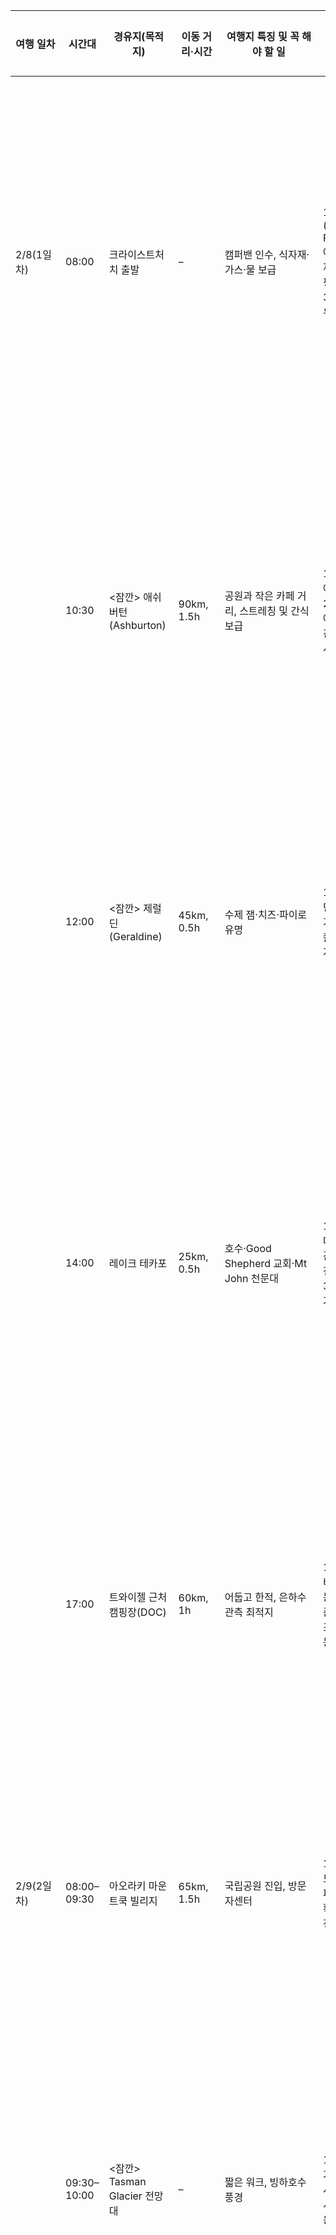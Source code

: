 | 여행 일차 | 시간대 | 경유지(목적지) | 이동 거리·시간 | 여행지 특징 및 꼭 해야 할 일 | 여행지 팁 | 주의사항 |
|-----------|--------|----------------|----------------|------------------------------|-----------|-----------|
| 2/8(1일차) | 08:00 | 크라이스트처치 출발 | – | 캠퍼밴 인수, 식자재·가스·물 보급 | 1) 대형마트(Countdown, Pak’nSave)에서 미리 식자재 구입 2) 캠핑용 가스 체크 3) 물탱크 채우기 | 1) 도심 혼잡, 주차장 좁음 2) 출근 시간 피할 것 3) 교통 신호 많음 | 
| | 10:30 | <잠깐> 애쉬버턴(Ashburton) | 90km, 1.5h | 공원과 작은 카페 거리, 스트레칭 및 간식 보급 | 1) 공원 벤치에서 잠깐 휴식 2) 지역 카페에서 커피 3) 간단한 화장실 사용 가능 | 1) 장거리 트럭 통행 많음 2) 주차 제한 3) 빠른 체류 권장 |
| | 12:00 | <잠깐> 제럴딘(Geraldine) | 45km, 0.5h | 수제 잼·치즈·파이로 유명 | 1) 점심용 간단한 파이 구입 가능 2) 사진 촬영 스팟 3) 지역 상점 구경 | 1) 마을 주차 제한 2) 관광객 붐빔 3) 소량 현금 필요 |
| | 14:00 | 레이크 테카포 | 25km, 0.5h | 호수·Good Shepherd 교회·Mt John 천문대 | 1) 낮에 천문대 올라 풍경 감상 2) 카페 전망대 추천 3) 호수 산책 가능 | 1) 사진 촬영 인파 많음 2) 강한 햇빛, 자외선 차단 필수 3) 주차 제한 |
| | 17:00 | 트와이젤 근처 캠핑장(DOC) | 60km, 1h | 어둡고 한적, 은하수 관측 최적지 | 1) 별 관측 준비 2) 장작 또는 휴대용 랜턴 준비 3) 주변 조용한 산책 가능 | 1) 전기·상수 제한 2) 밤 기온 낮음 3) 음식 냄새 주의 | 
| 2/9(2일차) | 08:00–09:30 | 아오라키 마운트쿡 빌리지 | 65km, 1.5h | 국립공원 진입, 방문자센터 | 1) 트레일 지도 수령 2) 캠퍼밴 전용 주차 확인 3) 출발 전 화장실 사용 | 1) 날씨 변화 심함 2) 주차 공간 제한 3) 곤충 대비 |
| | 09:30–10:00 | <잠깐> Tasman Glacier 전망대 | – | 짧은 워크, 빙하호수 풍경 | 1) 드론 촬영 가능 지역 2) 사진 촬영 최적 시간 3) 가벼운 산책 | 1) 바람 강함 2) 미끄러운 돌길 주의 3) 햇빛 반사 주의 |  
| | 10:00–15:00 | 후커밸리 트랙 | – | 吊다리·빙하 전망, 왕복 3h | 1) 점심 도시락 지참 2) 충분한 수분 확보 3) 편한 등산화 필수 | 1) 햇볕 강함, 자외선 차단 2) 강수 시 길 미끄러움 3) 무릎 보호대 착용 권장 |
| | 15:30 | <잠깐> 푸카키 호수 전망대 | 40km, 1h | 맑은 날 Mt Cook 정면 뷰 | 1) 사진 촬영 2) 간단한 휴식 3) 드론 촬영 가능 | 1) 주차 제한 2) 바람 강함 3) 짧게 체류 권장 | 
| | 16:00–17:00 | 글렌태너 홀리데이 파크 | 20km, 0.5h | 샤워·주방·전기 완비 | 1) 캠퍼밴 친화적 2) 장기 숙박 캠퍼 많음 3) 예약 필수 | 1) 여름 성수기 붐빔 2) 야외 활동 시 벌 주의 3) 쓰레기 처리 확인 | 
| 2/10(3일차) | 08:00–12:00 | 오마라마 → 린디스 패스 | 120km, 2h | 고원 도로, 황량한 산맥 뷰 | 1) 뷰포인트 정차 2) 사진 스팟 다수 3) 간단 간식 준비 | 1) 급커브·내리막 주의 2) 날씨 변화 주시 3) 트럭 통행 많음 |
|  | 09:00 | <잠깐> Clay Cliffs | – | 침식 절벽, 기괴한 풍경 | 1) 20분 산책 2) 사진 촬영 3) 현금 소액 입장료 필요 | 1) 사유지 2) 미끄러운 돌길 주의 3) 짧게 체류 권장 | 
|  | 10:30 | <잠깐> Lindis Pass Lookout | – | 남섬 대표 산맥 전망 | 1) 사진 촬영 2) 짧은 휴식 3) 드론 촬영 가능 | 1) 추위 대비 2) 바람 강함 3) 차량 안전 주의 | 
|  | 12:00–15:00 | 와나카 호수 | 100km, 1.5h | #ThatWanakaTree, 호수 드라이브 | 1) 피크닉 2) 산책로 이용 3) 호수 주변 사진 촬영 | 1) 호숫가 붐빔 2) 강한 햇빛 대비 3) 곤충 주의 | 
|  | 15:00–17:00 | 와나카 캠핑장 | – | DOC 캠프, 호수변 | 1) 타운 인접 편리 2) 캠핑장 안내 확인 3) 장거리 운전 후 휴식 | 1) 전기·온수 여부 확인 2) 야생 동물 주의 3) 음식 보관 주의 |
| 2/11(4일차) | 08:00–14:00 | 로이스 피크 트랙 | – | 왕복 5~6h 하이킹, 호수·산맥 절경 | 1) 무릎 보호대 착용 2) 충분한 수분과 간식 3) 일찍 출발 | 1) 경사 심해 체력 소모 큼 2) 햇볕 강함 3) 하이킹 장비 필수 |
|  | 15:00–17:00 | 와나카 캠핑장 | – | 하이킹 후 휴식 | 1) 호수변 카페에서 커피 2) 하체 스트레칭 3) 별 관측 준비 | 1) 추위 대비 2) 장거리 이동 후 피로 주의 3) 음식 관리 | 
| 2/12(5일차) | 08:00–12:00 | 테아나우 | 230km, 4h | 밀포드 사운드 전 거점 | 1) 연료·식자재 보급 2) 휴식 스팟 확인 3) 도로 안전 운전 | 1) 도로 길고 단조로움 2) 과속 주의 3) 장거리 운전 피로 주의 |
|  | 10:00 | <잠깐> 킹스턴(Kingston) | – | 증기기관차 박물관 | 1) 짧게 구경 2) 사진 촬영 3) 트레인 체험 | 1) 캠퍼밴 주차 확인 2) 운영 시간 확인 3) 체류 짧게 |
|  | 13:00–17:00 | 테아나우 레이크뷰 캠프 | – | 샤워·전기·부엌 완비 | 1) 장기 캠퍼 많음 2) 캠핑장 안내 확인 3) 호수 산책 | 1) 예약 필수 2) 야생 동물 주의 3) 음식 냄새 관리 |  
| 2/13(6일차) | 08:00–11:00 | 밀포드 사운드 | 120km, 3h | 피오르드 드라이브 절경 | 1) 터널 통과 대기 예상 2) 짧은 워크 가능 3) 사진 스팟 많음 | 1) 비 내릴 확률 높음 2) 급커브 운전 주의 3) 터널 안전 |
|  | 09:30 | <잠깐> 미러 레이크(Mirror Lake) | – | 산 반영 호수 | 1) 10분 산책 2) 사진 촬영 3) 가벼운 휴식 | 1) 모기 많음 2) 주차 공간 제한 3) 짧게 체류 |  
|  | 12:00–14:00 | 밀포드 사운드 크루즈 | – | 폭포·돌고래·물개 관찰 | 1) 방수 자켓 2) 망원렌즈 준비 3) 휴대품 방수 | 1) 비 내릴 확률 높음 2) 파도에 흔들림 주의 3) 출발 시간 확인 | 
|  | 15:00–17:00 | 테아나우 캠프 복귀 | – | 캠핑, 휴식·세탁 | 1) 장거리 운전 후 피로 회복 2) 음식 준비 3) 별 관측 가능 | 1) 야생 동물 주의 2) 전기·샤워 확인 3) 안전 장비 준비 |
| 2/14(7일차) | 08:00–12:00 | 퀸즈타운 북쪽 경유 | 170km, 3h | 드라이브, 호수·산 전망 | 1) 크롬웰 와인밸리 경유 가능 2) 휴게소에서 사진 3) 간식 준비 | 1) 도심 혼잡 주의 2) 연료 확인 3) 휴식 자주 |
|  | 09:30 | <잠깐> 애로우타운(Arrowtown) | – | 옛 금광 마을, 짧은 산책 | 1) 금광 체험 가능 2) 사진 촬영 3) 카페 이용 | 1) 좁은 거리 주차 주의 2) 관광객 붐빔 3) 체류 5–10분 권장 |
|  | 13:00–17:00 | 글레노키(Glenorchy) | 50km, 1h | 반지의 제왕 촬영지, 호수·산맥 풍경 | 1) 호수변 트레일 짧게 산책 2) 사진 촬영 3) 캠퍼밴 주차 넉넉 | 1) 날씨 변화 빠름 2) 연료·식량 확인 3) 곤충 대비 |
|  | 17:00 | 글레노키 캠핑 | – | DOC 캠프, 호수뷰 | 1) 간단한 화장실만 2) 캠프파이어 금지 3) 호수 산책 가능 | 1) 음식 냄새 관리 2) 야생 동물 주의 3) 방한 준비 |
| 2/15(8일차) | 08:00–15:00 | 마운트 아스파이어링 NP 드라이브 | – | 폭포·계곡·숲 풍경 | 1) 블루풀스 산책 2) 사진 스팟 확인 3) 가벼운 피크닉 가능 | 1) 비 내리면 진입 제한 2) 곤충 대비 3) 차량 안전 확인 |
|  | 09:30 | <잠깐> 블루 풀스(Blue Pools) | – | 옥색 계류, 짧은 산책로 | 1) 5–10분 산책 2) 사진 촬영 3) 물 소리 감상 | 1) 비 오면 색 탁해짐 2) 미끄러운 돌길 주의 3) 짧게 체류 |
|  | 16:00–17:00 | 와나카 캠핑장 복귀 | – | 캠핑, 별 관측 | 1) 야경 촬영 2) 간단한 요리 3) 휴식 | 1) 추위 대비 2) 야생 동물 주의 3) 화재 안전 |  
| 2/16(9일차) | 08:00–12:00 | 퀸즈타운 | 70km, 1.5h | 곤돌라·전망대 선택 | 1) 도심 보급, 기념품 2) 편한 신발 추천 3) 곤돌라 티켓 사전 확인 | 1) 유료주차 필수 2) 관광객 붐빔 3) 도로 교통 혼잡 |
|  | 12:30 | <잠깐> 퀸즈타운 호수변 | – | 와카티푸 호수 산책 | 1) 5–10분 산책 2) 사진 촬영 3) 카페 이용 가능 | 1) 곤충 대비 2) 날씨 변화 주의 3) 짧게 체류 |
|  | 13:00–17:00 | 퀸즈타운 캠프 | – | 풀서비스 캠핑장 | 1) 레스토랑·상점 도보 접근 2) 샤워·전기 완비 3) 캠프파이어 허용 여부 확인 | 1) 예약 필수 2) 야생 동물 주의 3) 음식 냄새 관리 |
| 2/17(10일차) | 08:00–17:00 | 퀸즈타운 근교 투어 | – | 애로우타운, 글레노키 재방문 | 1) 짧은 정차 여행 적합 2) 사진 촬영 3) 카페·기념품 이용 | 1) 주차 공간 확인 2) 연료·식량 관리 3) 날씨 변화 주의 |
|  | 10:00 | <잠깐> 케네디스 포인트(Kennedy's Point) | – | 와카티푸 호수 전망 | 1) 5–10분 산책 2) 사진 촬영 3) 휴식 | 1) 미끄러운 길 주의 2) 짧게 체류 3) 개인 안전 주의 |
| 2/18(11일차)| 종일 | 퀸즈타운 자유일 | – | 와카티푸 호수 산책, 여유 | 1) 와인·기념품 쇼핑 2) 카페 방문 3) 사진 촬영 | 1) 도심 혼잡 주의 2) 주차 제한 3) 짧은 체류 스팟만 추천 |
|  | 15:00 | <잠깐> 퀸즈타운 가든 | – | 호수와 산 전망, 산책 | 1) 5–10분 산책 2) 사진 촬영 3) 휴식 | 1) 곤충 주의 2) 날씨 변화 주의 3) 짧게 체류 |
|  | 17:00 | 퀸즈타운 캠핑장 | – | 출국 전 캠퍼밴 정리 | 1) 쓰레기·주유 확인 2) 캠퍼밴 청소 3) 짐 정리 | 1) 반납 조건 확인 2) 전기·상수 확인 3) 안전 장비 준비 |
| 2/19(12일차) | 오후 | 퀸즈타운 캠핑장 | – | 출국 준비 | 1) 캠퍼밴 정리 2) 짐 정리 3) 음식 정리 | 1) 쓰레기 처리 2) 전기·가스 확인 3) 안전 점검 |
| 2/20(13일차) | 05:00 | 퀸즈타운 캠핑 → 공항 | 10km, 20분 | 출국 준비 | 1) 캠퍼밴 반납 후 체크인 2) 조기 출발 필수 3) 공항 안내 확인 | 1) 교통 상황 확인 2) 짐 최종 확인 3) 여권·항공권 준비 |
